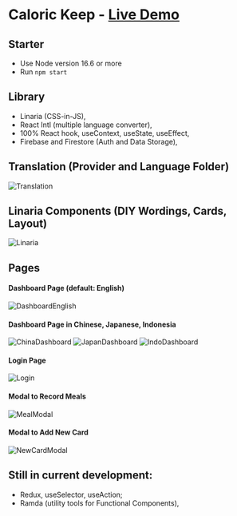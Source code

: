 # Caloric Keep - [Live Demo](https://caloric-keep.herokuapp.com/login)

## Starter
- Use Node version 16.6 or more
- Run <code>npm start</code>


## Library 

- Linaria (CSS-in-JS),
- React Intl (multiple language converter),
- 100% React hook, useContext, useState, useEffect,
- Firebase and Firestore (Auth and Data Storage),

## Translation (Provider and Language Folder)
![Translation](https://i.imgur.com/B5EQYiu.png)

## Linaria Components (DIY Wordings, Cards, Layout)
![Linaria](https://i.imgur.com/8UsZ0e5.png)


## Pages

#### Dashboard Page (default: English)
![DashboardEnglish](https://i.imgur.com/MaA2Ad2.png)

#### Dashboard Page in Chinese, Japanese, Indonesia
![ChinaDashboard](https://i.imgur.com/foa6eAj.png)
![JapanDashboard](https://i.imgur.com/1K6gcMs.png)
![IndoDashboard](https://i.imgur.com/dMNCoS3.png)

#### Login Page
![Login](https://i.imgur.com/D18b7nA.png)

#### Modal to Record Meals
![MealModal](https://i.imgur.com/aSZV8qd.png)

#### Modal to Add New Card
![NewCardModal](https://i.imgur.com/jDJyhSC.png)

## Still in current development:
- Redux, useSelector, useAction;
- Ramda (utility tools for Functional Components),
